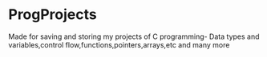# ProgProjects
Made for saving and storing my projects of C programming- Data types and variables,control flow,functions,pointers,arrays,etc and many more
